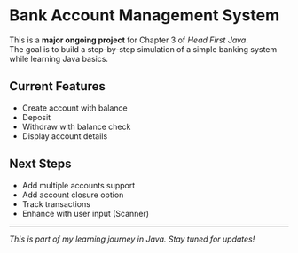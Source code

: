 # Bank Account Management System  

This is a **major ongoing project** for Chapter 3 of *Head First Java*.  
The goal is to build a step-by-step simulation of a simple banking system while learning Java basics.  

## Current Features  
- Create account with balance  
- Deposit  
- Withdraw with balance check  
- Display account details  

## Next Steps  
- Add multiple accounts support  
- Add account closure option  
- Track transactions  
- Enhance with user input (Scanner)  

---
*This is part of my learning journey in Java. Stay tuned for updates!*  
